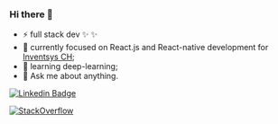 ### Hi there 👋


- ⚡ full stack dev ✨ ✨
- 🔭 currently focused on React.js and React-native development for [Inventsys CH](https://inventsys.ch/de/team);
- 🌱 learning deep-learning;
- 💬 Ask me about anything.

[![Linkedin Badge](https://img.shields.io/badge/LinkedIn-Thiago%20da%20Silva-blue)](https://www.linkedin.com/in/thiago-c-l-da-silva-45b47938/)

[![StackOverflow](https://github-readme-stackoverflow.vercel.app/?userID=7546092&theme=dark&layout=compact)](https://stackoverflow.com/users/7546092/sugaith)  
